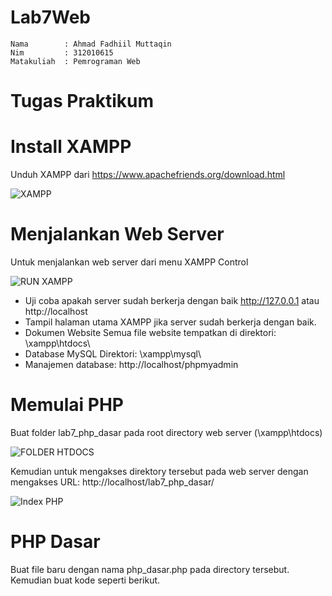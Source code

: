 # Lab7Web
```
Nama        : Ahmad Fadhiil Muttaqin
Nim         : 312010615
Matakuliah  : Pemrograman Web
```
# Tugas Praktikum
# Install XAMPP
Unduh XAMPP dari https://www.apachefriends.org/download.html

![XAMPP](https://user-images.githubusercontent.com/46867774/169666566-f3dabbb1-6677-4bde-9b4d-3aa5d1c2acaf.png)

# Menjalankan Web Server
Untuk menjalankan web server dari menu XAMPP Control

![RUN XAMPP](https://user-images.githubusercontent.com/46867774/169666736-f69855ba-bb12-4bb1-839e-42da1abaffdc.png)

- Uji coba apakah server sudah berkerja dengan baik http://127.0.0.1 atau http://localhost
- Tampil halaman utama XAMPP jika server sudah berkerja dengan baik.
- Dokumen Website Semua file website tempatkan di direktori: \xampp\htdocs\
- Database MySQL Direktori: \xampp\mysql\
- Manajemen database: http://localhost/phpmyadmin

# Memulai PHP
Buat folder lab7_php_dasar pada root directory web server (\xampp\htdocs)

![FOLDER HTDOCS](https://user-images.githubusercontent.com/46867774/169667047-c098c52f-d791-4445-a4d4-993edccd785f.png)

Kemudian untuk mengakses direktory tersebut pada web server dengan mengakses URL: http://localhost/lab7_php_dasar/

![Index PHP ](https://user-images.githubusercontent.com/46867774/169667086-2ec16d45-ca23-4b1c-b65c-cbcb5eea1a63.png)

# PHP Dasar
Buat file baru dengan nama php_dasar.php pada directory tersebut. Kemudian buat kode seperti berikut.
